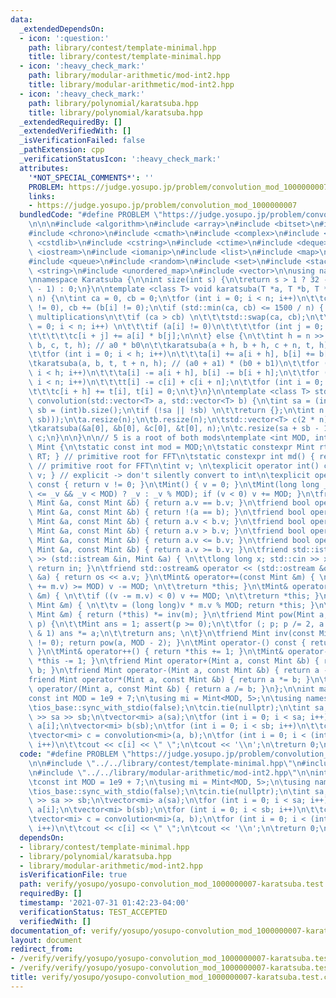 ```yaml
---
data:
  _extendedDependsOn:
  - icon: ':question:'
    path: library/contest/template-minimal.hpp
    title: library/contest/template-minimal.hpp
  - icon: ':heavy_check_mark:'
    path: library/modular-arithmetic/mod-int2.hpp
    title: library/modular-arithmetic/mod-int2.hpp
  - icon: ':heavy_check_mark:'
    path: library/polynomial/karatsuba.hpp
    title: library/polynomial/karatsuba.hpp
  _extendedRequiredBy: []
  _extendedVerifiedWith: []
  _isVerificationFailed: false
  _pathExtension: cpp
  _verificationStatusIcon: ':heavy_check_mark:'
  attributes:
    '*NOT_SPECIAL_COMMENTS*': ''
    PROBLEM: https://judge.yosupo.jp/problem/convolution_mod_1000000007
    links:
    - https://judge.yosupo.jp/problem/convolution_mod_1000000007
  bundledCode: "#define PROBLEM \"https://judge.yosupo.jp/problem/convolution_mod_1000000007\"\
    \n\n\n#include <algorithm>\n#include <array>\n#include <bitset>\n#include <cassert>\n\
    #include <chrono>\n#include <cmath>\n#include <complex>\n#include <cstdio>\n#include\
    \ <cstdlib>\n#include <cstring>\n#include <ctime>\n#include <deque>\n#include\
    \ <iostream>\n#include <iomanip>\n#include <list>\n#include <map>\n#include <numeric>\n\
    #include <queue>\n#include <random>\n#include <set>\n#include <stack>\n#include\
    \ <string>\n#include <unordered_map>\n#include <vector>\n\nusing namespace std;\n\
    \nnamespace Karatsuba {\n\nint size(int s) {\n\treturn s > 1 ? 32 - __builtin_clz(s\
    \ - 1) : 0;\n}\n\ntemplate <class T> void karatsuba(T *a, T *b, T *c, T *t, int\
    \ n) {\n\tint ca = 0, cb = 0;\n\tfor (int i = 0; i < n; i++)\n\t\tca += (a[i]\
    \ != 0), cb += (b[i] != 0);\n\tif (std::min(ca, cb) <= 1500 / n) { // not many\
    \ multiplications\n\t\tif (ca > cb) \n\t\t\tstd::swap(ca, cb);\n\t\tfor (int i\
    \ = 0; i < n; i++) \n\t\t\tif (a[i] != 0)\n\t\t\t\tfor (int j = 0; j < n; j++)\n\
    \t\t\t\t\tc[i + j] += a[i] * b[j];\n\n\t} else {\n\t\tint h = n >> 1;\n\t\tkaratsuba(a,\
    \ b, c, t, h); // a0 * b0\n\t\tkaratsuba(a + h, b + h, c + n, t, h); // a1 * b1\n\
    \t\tfor (int i = 0; i < h; i++)\n\t\t\ta[i] += a[i + h], b[i] += b[i + h];\n\t\
    \tkaratsuba(a, b, t, t + n, h); // (a0 + a1) * (b0 + b1)\n\t\tfor (int i = 0;\
    \ i < h; i++)\n\t\t\ta[i] -= a[i + h], b[i] -= b[i + h];\n\t\tfor (int i = 0;\
    \ i < n; i++)\n\t\t\tt[i] -= c[i] + c[i + n];\n\t\tfor (int i = 0; i < n; i++)\n\
    \t\t\tc[i + h] += t[i], t[i] = 0;\n\t}\n}\n\ntemplate <class T> std::vector<T>\
    \ convolution(std::vector<T> a, std::vector<T> b) {\n\tint sa = (int)a.size(),\
    \ sb = (int)b.size();\n\tif (!sa || !sb) \n\t\treturn {};\n\tint n = (1 << size(std::max(sa,\
    \ sb)));\n\ta.resize(n);\n\tb.resize(n);\n\tstd::vector<T> c(2 * n), t(2 * n);\n\
    \tkaratsuba(&a[0], &b[0], &c[0], &t[0], n);\n\tc.resize(sa + sb - 1);\n\treturn\
    \ c;\n}\n\n}\n\n// 5 is a root of both mods\ntemplate <int MOD, int RT> struct\
    \ Mint {\n\tstatic const int mod = MOD;\n\tstatic constexpr Mint rt() { return\
    \ RT; } // primitive root for FFT\n\tstatic constexpr int md() { return MOD; }\
    \ // primitive root for FFT\n\tint v; \n\texplicit operator int() const { return\
    \ v; } // explicit -> don't silently convert to int\n\texplicit operator bool()\
    \ const { return v != 0; }\n\tMint() { v = 0; }\n\tMint(long long _v) { v = int((-MOD\
    \ <= _v && _v < MOD) ? _v : _v % MOD); if (v < 0) v += MOD; }\n\tfriend bool operator==(const\
    \ Mint &a, const Mint &b) { return a.v == b.v; }\n\tfriend bool operator!=(const\
    \ Mint &a, const Mint &b) { return !(a == b); }\n\tfriend bool operator<(const\
    \ Mint &a, const Mint &b) { return a.v < b.v; }\n\tfriend bool operator>(const\
    \ Mint &a, const Mint &b) { return a.v > b.v; }\n\tfriend bool operator<=(const\
    \ Mint &a, const Mint &b) { return a.v <= b.v; }\n\tfriend bool operator>=(const\
    \ Mint &a, const Mint &b) { return a.v >= b.v; }\n\tfriend std::istream& operator\
    \ >> (std::istream &in, Mint &a) { \n\t\tlong long x; std::cin >> x; a = Mint(x);\
    \ return in; }\n\tfriend std::ostream& operator << (std::ostream &os, const Mint\
    \ &a) { return os << a.v; }\n\tMint& operator+=(const Mint &m) { \n\t\tif ((v\
    \ += m.v) >= MOD) v -= MOD; \n\t\treturn *this; }\n\tMint& operator-=(const Mint\
    \ &m) { \n\t\tif ((v -= m.v) < 0) v += MOD; \n\t\treturn *this; }\n\tMint& operator*=(const\
    \ Mint &m) { \n\t\tv = (long long)v * m.v % MOD; return *this; }\n\tMint& operator/=(const\
    \ Mint &m) { return (*this) *= inv(m); }\n\tfriend Mint pow(Mint a, long long\
    \ p) {\n\t\tMint ans = 1; assert(p >= 0);\n\t\tfor (; p; p /= 2, a *= a) if (p\
    \ & 1) ans *= a;\n\t\treturn ans; \n\t}\n\tfriend Mint inv(const Mint &a) { assert(a.v\
    \ != 0); return pow(a, MOD - 2); }\n\tMint operator-() const { return Mint(-v);\
    \ }\n\tMint& operator++() { return *this += 1; }\n\tMint& operator--() { return\
    \ *this -= 1; }\n\tfriend Mint operator+(Mint a, const Mint &b) { return a +=\
    \ b; }\n\tfriend Mint operator-(Mint a, const Mint &b) { return a -= b; }\n\t\
    friend Mint operator*(Mint a, const Mint &b) { return a *= b; }\n\tfriend Mint\
    \ operator/(Mint a, const Mint &b) { return a /= b; }\n};\n\nint main() {\n\t\
    const int MOD = 1e9 + 7;\n\tusing mi = Mint<MOD, 5>;\n\tusing namespace Karatsuba;\n\
    \tios_base::sync_with_stdio(false);\n\tcin.tie(nullptr);\n\tint sa, sb;\n\tcin\
    \ >> sa >> sb;\n\tvector<mi> a(sa);\n\tfor (int i = 0; i < sa; i++)\n\t\tcin >>\
    \ a[i];\n\tvector<mi> b(sb);\n\tfor (int i = 0; i < sb; i++)\n\t\tcin >> b[i];\n\
    \tvector<mi> c = convolution<mi>(a, b);\n\tfor (int i = 0; i < (int)c.size();\
    \ i++)\n\t\tcout << c[i] << \" \";\n\tcout << '\\n';\n\treturn 0;\n}\n"
  code: "#define PROBLEM \"https://judge.yosupo.jp/problem/convolution_mod_1000000007\"\
    \n\n#include \"../../library/contest/template-minimal.hpp\"\n#include \"../../library/polynomial/karatsuba.hpp\"\
    \n#include \"../../library/modular-arithmetic/mod-int2.hpp\"\n\nint main() {\n\
    \tconst int MOD = 1e9 + 7;\n\tusing mi = Mint<MOD, 5>;\n\tusing namespace Karatsuba;\n\
    \tios_base::sync_with_stdio(false);\n\tcin.tie(nullptr);\n\tint sa, sb;\n\tcin\
    \ >> sa >> sb;\n\tvector<mi> a(sa);\n\tfor (int i = 0; i < sa; i++)\n\t\tcin >>\
    \ a[i];\n\tvector<mi> b(sb);\n\tfor (int i = 0; i < sb; i++)\n\t\tcin >> b[i];\n\
    \tvector<mi> c = convolution<mi>(a, b);\n\tfor (int i = 0; i < (int)c.size();\
    \ i++)\n\t\tcout << c[i] << \" \";\n\tcout << '\\n';\n\treturn 0;\n}"
  dependsOn:
  - library/contest/template-minimal.hpp
  - library/polynomial/karatsuba.hpp
  - library/modular-arithmetic/mod-int2.hpp
  isVerificationFile: true
  path: verify/yosupo/yosupo-convolution_mod_1000000007-karatsuba.test.cpp
  requiredBy: []
  timestamp: '2021-07-31 01:42:23-04:00'
  verificationStatus: TEST_ACCEPTED
  verifiedWith: []
documentation_of: verify/yosupo/yosupo-convolution_mod_1000000007-karatsuba.test.cpp
layout: document
redirect_from:
- /verify/verify/yosupo/yosupo-convolution_mod_1000000007-karatsuba.test.cpp
- /verify/verify/yosupo/yosupo-convolution_mod_1000000007-karatsuba.test.cpp.html
title: verify/yosupo/yosupo-convolution_mod_1000000007-karatsuba.test.cpp
---
```

